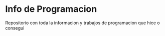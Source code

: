 # Info de Programacion
Repositorio con toda la informacion y trabajos de programacion que hice o consegui
